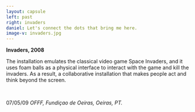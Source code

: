 ```yaml
---
layout: capsule
left: past
right: invaders
daniel: Let's connect the dots that bring me here.
image-v: invaders.jpg
---
```

**Invaders, 2008**

The installation emulates the classical video game Space Invaders, and it uses foam balls as a physical interface to interact with the game and kill the invaders. As a result, a collaborative installation that makes people act and think beyond the screen.

<br>

07/05/09 *OFFF, Fundiçao de Oeiras, Oeiras, PT.*